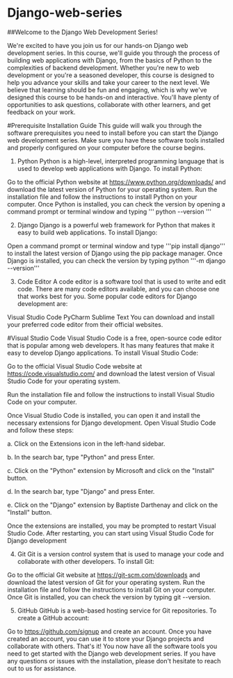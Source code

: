 # Django-web-series

##Welcome to the Django Web Development Series!

We're excited to have you join us for our hands-on Django web development series. In this course, we'll guide you through the process of building web applications with Django, from the basics of Python to the complexities of backend development.
Whether you're new to web development or you're a seasoned developer, this course is designed to help you advance your skills and take your career to the next level.
We believe that learning should be fun and engaging, which is why we've designed this course to be hands-on and interactive. You'll have plenty of opportunities to ask questions, collaborate with other learners, and get feedback on your work.

#Prerequisite Installation Guide
This guide will walk you through the software prerequisites you need to install before you can start the Django web development series. Make sure you have these software tools installed and properly configured on your computer before the course begins.

1. Python
Python is a high-level, interpreted programming language that is used to develop web applications with Django. To install Python:

Go to the official Python website at https://www.python.org/downloads/ 
and download the latest version of Python for your operating system.
Run the installation file and follow the instructions to install Python on your computer.
Once Python is installed, you can check the version by opening a command prompt or terminal window and typing 
'''
python --version
'''

2. Django
Django is a powerful web framework for Python that makes it easy to build web applications. To install Django:

Open a command prompt or terminal window and type 
'''pip install django'''
to install the latest version of Django using the pip package manager.
Once Django is installed, you can check the version by typing python 
'''-m django --version'''

3. Code Editor
A code editor is a software tool that is used to write and edit code. There are many code editors available, and you can choose one that works best for you. Some popular code editors for Django development are:

Visual Studio Code
PyCharm
Sublime Text
You can download and install your preferred code editor from their official websites.

#Visual Studio Code
Visual Studio Code is a free, open-source code editor that is popular among web developers. It has many features that make it easy to develop Django applications. To install Visual Studio Code:

Go to the official Visual Studio Code website at https://code.visualstudio.com/
and download the latest version of Visual Studio Code for your operating system.

Run the installation file and follow the instructions to install Visual Studio Code on your computer.

Once Visual Studio Code is installed, you can open it and install the necessary extensions for Django development. Open Visual Studio Code and follow these steps:

a. Click on the Extensions icon in the left-hand sidebar.

b. In the search bar, type "Python" and press Enter.

c. Click on the "Python" extension by Microsoft and click on the "Install" button.

d. In the search bar, type "Django" and press Enter.

e. Click on the "Django" extension by Baptiste Darthenay and click on the "Install" button.

Once the extensions are installed, you may be prompted to restart Visual Studio Code. After restarting, you can start using Visual Studio Code for Django development

4. Git
Git is a version control system that is used to manage your code and collaborate with other developers. To install Git:

Go to the official Git website at https://git-scm.com/downloads and download the latest version of Git for your operating system.
Run the installation file and follow the instructions to install Git on your computer.
Once Git is installed, you can check the version by typing git --version.

5. GitHub
GitHub is a web-based hosting service for Git repositories. To create a GitHub account:

Go to https://github.com/signup and create an account.
Once you have created an account, you can use it to store your Django projects and collaborate with others.
That's it! You now have all the software tools you need to get started with the Django web development series. If you have any questions or issues with the installation, please don't hesitate to reach out to us for assistance.
